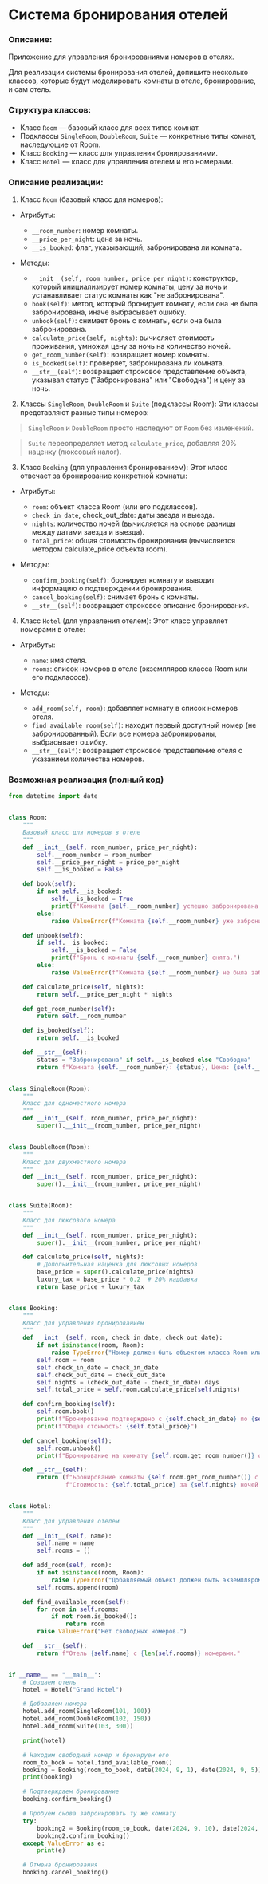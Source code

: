 # Система бронирования отелей

### Описание: 
Приложение для управления бронированиями номеров в отелях.

Для реализации системы бронирования отелей, допишите несколько классов, 
которые будут моделировать комнаты в отеле, бронирование, и сам отель.

### Структура классов:
* Класс `Room` — базовый класс для всех типов комнат.
* Подклассы `SingleRoom`, `DoubleRoom`, `Suite` — конкретные типы комнат, наследующие от Room.
* Класс `Booking` — класс для управления бронированиями.
* Класс `Hotel` — класс для управления отелем и его номерами.


### Описание реализации:

1. Класс `Room` (базовый класс для номеров):
* Атрибуты:
  * `__room_number`: номер комнаты.
  * `__price_per_night`: цена за ночь.
  * `__is_booked`: флаг, указывающий, забронирована ли комната.

* Методы:
  * `__init__(self, room_number, price_per_night)`: конструктор, который инициализирует номер комнаты, цену за ночь и устанавливает статус комнаты как "не забронирована".
  * `book(self)`: метод, который бронирует комнату, если она не была забронирована, иначе выбрасывает ошибку.
  * `unbook(self)`: снимает бронь с комнаты, если она была забронирована.
  * `calculate_price(self, nights)`: вычисляет стоимость проживания, умножая цену за ночь на количество ночей.
  * `get_room_number(self)`: возвращает номер комнаты.
  * `is_booked(self)`: проверяет, забронирована ли комната.
  * `__str__(self)`: возвращает строковое представление объекта, указывая статус ("Забронирована" или "Свободна") и цену за ночь.

2. Классы `SingleRoom`, `DoubleRoom` и `Suite` (подклассы Room):
Эти классы представляют разные типы номеров:

> `SingleRoom` и `DoubleRoom` просто наследуют от `Room` без изменений.

> `Suite` переопределяет метод `calculate_price`, добавляя 20% наценку (люксовый налог).

3. Класс `Booking` (для управления бронированием):
Этот класс отвечает за бронирование конкретной комнаты:

* Атрибуты:
  * `room`: объект класса Room (или его подклассов).
  * `check_in_date`, check_out_date: даты заезда и выезда.
  * `nights`: количество ночей (вычисляется на основе разницы между датами заезда и выезда).
  * `total_price`: общая стоимость бронирования (вычисляется методом calculate_price объекта room).

* Методы:
  * `confirm_booking(self)`: бронирует комнату и выводит информацию о подтверждении бронирования.
  * `cancel_booking(self)`: снимает бронь с комнаты.
  * `__str__(self)`: возвращает строковое описание бронирования.

4. Класс `Hotel` (для управления отелем):
Этот класс управляет номерами в отеле:

* Атрибуты:
  * `name`: имя отеля.
  * `rooms`: список номеров в отеле (экземпляров класса Room или его подклассов).

* Методы:
  * `add_room(self, room)`: добавляет комнату в список номеров отеля.
  * `find_available_room(self)`: находит первый доступный номер (не забронированный). Если все номера забронированы, выбрасывает ошибку.
  * `__str__(self)`: возвращает строковое представление отеля с указанием количества номеров.


### Возможная реализация (полный код)

<div class="hint">

```python
from datetime import date


class Room:
    """
    Базовый класс для номеров в отеле
    """
    def __init__(self, room_number, price_per_night):
        self.__room_number = room_number
        self.__price_per_night = price_per_night
        self.__is_booked = False

    def book(self):
        if not self.__is_booked:
            self.__is_booked = True
            print(f"Комната {self.__room_number} успешно забронирована.")
        else:
            raise ValueError(f"Комната {self.__room_number} уже забронирована.")

    def unbook(self):
        if self.__is_booked:
            self.__is_booked = False
            print(f"Бронь с комнаты {self.__room_number} снята.")
        else:
            raise ValueError(f"Комната {self.__room_number} не была забронирована.")

    def calculate_price(self, nights):
        return self.__price_per_night * nights

    def get_room_number(self):
        return self.__room_number

    def is_booked(self):
        return self.__is_booked

    def __str__(self):
        status = "Забронирована" if self.__is_booked else "Свободна"
        return f"Комната {self.__room_number}: {status}, Цена: {self.__price_per_night} за ночь"


class SingleRoom(Room):
    """
    Класс для одноместного номера
    """
    def __init__(self, room_number, price_per_night):
        super().__init__(room_number, price_per_night)


class DoubleRoom(Room):
    """
    Класс для двухместного номера
    """
    def __init__(self, room_number, price_per_night):
        super().__init__(room_number, price_per_night)


class Suite(Room):
    """
    Класс для люксового номера
    """
    def __init__(self, room_number, price_per_night):
        super().__init__(room_number, price_per_night)

    def calculate_price(self, nights):
        # Дополнительная наценка для люксовых номеров
        base_price = super().calculate_price(nights)
        luxury_tax = base_price * 0.2  # 20% надбавка
        return base_price + luxury_tax


class Booking:
    """
    Класс для управления бронированием
    """
    def __init__(self, room, check_in_date, check_out_date):
        if not isinstance(room, Room):
            raise TypeError("Номер должен быть объектом класса Room или его подкласса.")
        self.room = room
        self.check_in_date = check_in_date
        self.check_out_date = check_out_date
        self.nights = (check_out_date - check_in_date).days
        self.total_price = self.room.calculate_price(self.nights)

    def confirm_booking(self):
        self.room.book()
        print(f"Бронирование подтверждено с {self.check_in_date} по {self.check_out_date}.")
        print(f"Общая стоимость: {self.total_price}")

    def cancel_booking(self):
        self.room.unbook()
        print(f"Бронирование на комнату {self.room.get_room_number()} отменено.")

    def __str__(self):
        return (f"Бронирование комнаты {self.room.get_room_number()} с {self.check_in_date} по {self.check_out_date}. "
                f"Стоимость: {self.total_price} за {self.nights} ночей.")


class Hotel:
    """
    Класс для управления отелем
    """
    def __init__(self, name):
        self.name = name
        self.rooms = []

    def add_room(self, room):
        if not isinstance(room, Room):
            raise TypeError("Добавляемый объект должен быть экземпляром класса Room или его подкласса.")
        self.rooms.append(room)

    def find_available_room(self):
        for room in self.rooms:
            if not room.is_booked():
                return room
        raise ValueError("Нет свободных номеров.")

    def __str__(self):
        return f"Отель {self.name} с {len(self.rooms)} номерами."


if __name__ == "__main__":
    # Создаем отель
    hotel = Hotel("Grand Hotel")

    # Добавляем номера
    hotel.add_room(SingleRoom(101, 100))
    hotel.add_room(DoubleRoom(102, 150))
    hotel.add_room(Suite(103, 300))

    print(hotel)

    # Находим свободный номер и бронируем его
    room_to_book = hotel.find_available_room()
    booking = Booking(room_to_book, date(2024, 9, 1), date(2024, 9, 5))
    print(booking)

    # Подтверждаем бронирование
    booking.confirm_booking()

    # Пробуем снова забронировать ту же комнату
    try:
        booking2 = Booking(room_to_book, date(2024, 9, 10), date(2024, 9, 15))
        booking2.confirm_booking()
    except ValueError as e:
        print(e)

    # Отмена бронирования
    booking.cancel_booking()
```

</div>
